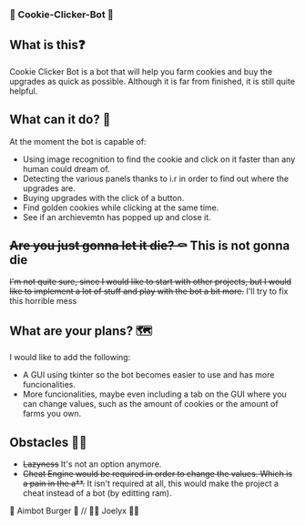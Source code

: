 ### 🍪 Cookie-Clicker-Bot 🍪

## What is this❓
Cookie Clicker Bot is a bot that will help you farm cookies and buy the upgrades as quick as possible. Although it is far from finished, it is still quite helpful.

## What can it do? 🥠
 At the moment the bot is capable of:
* Using image recognition to find the cookie and click on it faster than any human could dream of.
* Detecting the various panels thanks to i.r in order to find out where the upgrades are.
* Buying upgrades with the click of a button.
* Find golden cookies while clicking at the same time.
* See if an archievemtn has popped up and close it.

## ~~Are you just gonna let it die? ⚰️~~ This is not gonna die
~~I'm not quite sure, since I would like to start with other projects, but I would like to implement a lot of stuff and play with the bot a bit more.~~ I'll try to fix this horrible mess

## What are your plans? 🗺️
I would like to add the following:
* A GUI using tkinter so the bot becomes easier to use and has more funcionalities.
* More funcionalities, maybe even including a tab on the GUI where you can change values, such as the amount of cookies or the amount of farms you own.

## Obstacles 🤹‍♂️
* ~~Lazyness~~ It's not an option anymore.
* ~~Cheat Engine would be required in order to change the values. Which is a pain in the a**.~~ It isn't required at all, this would make the project a cheat instead of a bot (by editting ram).

🍔 Aimbot Burger 🍔 // :man_in_manual_wheelchair: Joelyx :man_in_manual_wheelchair:
